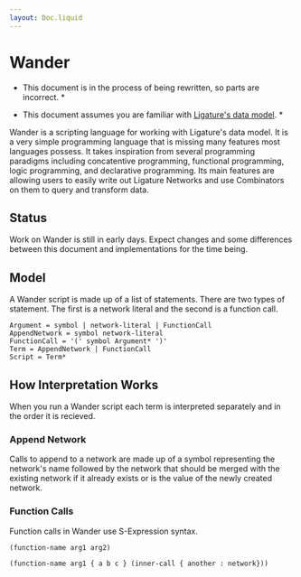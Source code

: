 ```yaml
---
layout: Doc.liquid
---
```


# Wander

* This document is in the process of being rewritten, so parts are incorrect. *

* This document assumes you are familiar with [Ligature's data model](/docs/ligature/). *

Wander is a scripting language for working with Ligature's data model.
It is a very simple programming language that is missing many features most languages possess.
It takes inspiration from several programming paradigms including concatentive programming, functional programming,
logic programming, and declarative programming.
Its main features are allowing users to easily write out Ligature Networks and use Combinators on them to query and transform data.

## Status

Work on Wander is still in early days.
Expect changes and some differences between this document and implementations for the time being.

## Model

A Wander script is made up of a list of statements.
There are two types of statement.
The first is a network literal and the second is a function call.

```
Argument = symbol | network-literal | FunctionCall
AppendNetwork = symbol network-literal
FunctionCall = '(' symbol Argument* ')'
Term = AppendNetwork | FunctionCall
Script = Term*
```

## How Interpretation Works

When you run a Wander script each term is interpreted separately and in the order it is recieved.

### Append Network

Calls to append to a network are made up of a symbol representing the network's name followed by the network that should be
merged with the existing network if it already exists or is the value of the newly created network.

### Function Calls

Function calls in Wander use S-Expression syntax.

```
(function-name arg1 arg2)

(function-name arg1 { a b c } (inner-call { another : network}))
```
